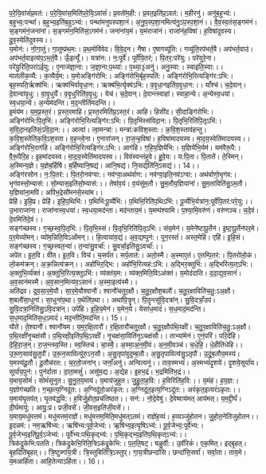 

  
प॒रे॒यि॒वांसं॑प्र॒वत॑:। प॒रे॒यि॒वांस॒मिति॑प॒रे॒यि॒ऽवांसं॑। प्र॒वतो॑म॒ही:। प्र॒वत॒इति॑प्र॒ऽवत॑:। म॒हीरनु॑। अनु॑ब॒हुभ्य॑:। ब॒हुभ्य॒:पन्थां॑। ब॒हुभ्य॒इति॑ब॒हुऽभ्य॑:। पन्था॑मनुपस्पशा॒नं। अ॒नु॒प॒स्प॒शा॒नमित्य॑नु॒ऽप॒स्प॒शा॒नं।। वै॒व॒स्व॒तंस॒ङ्गम॑नं। स॒ङ्गम॑नं॒जना॑नां। स॒ङ्गम॑न॒मिति॑सं॒ऽगम॑नं। जना॑नांय॒मं। य॒मंराजा॑नं। राजा॑नंह॒विषा॑। ह॒विषा॑दुवस्य। दु॒व॒स्येति॑दुवस्य।।  
य॒मोन॑:। नो॒गा॒तुं। गा॒तुम्प्र॑थ॒म:। प्र॒थ॒मोवि॑वेद। वि॒वे॒द॒न। नैषा। ए॒षागव्यू॑ति:। गव्यू॑ति॒रप॑भर्त॒वै। अप॑भर्त॒वाउ॑। अप॑भर्त॒वाइत्य॑प॒ऽभ॒र्त॒वै। ऊँ॒इत्यूँ॑।। यत्रा॑न:। न॒:पूर्वे॑। पूर्वे॑पि॒तर॑;। पि॒तर॒:परे॑यु:। परे॑युरे॒ना। परे॑यु॒रिति॒परा॑ऽईयु:। ए॒नाज॑ज्ञा॒ना:। ज॒ज्ञा॒ना:प॒थ्या॑:। प॒थ्या॒३॒॑अनु॑। अनु॒स्वा:। स्वाइति॒स्वा:।।  
मात॑लीक॒व्यै:। क॒व्यैर्य॒म:। य॒मोअङ्गि॑रोभि:। अङ्गि॑रोभि॒र्बृह॒स्पति॑:। अङ्गि॑रोभि॒रित्यङ्गि॑र:ऽभि:। बृह॒स्पति॒र्ऋक्व॑भि:। ऋक्व॑भिर्वावृधा॒न:। ऋक्ब॑भि॒र्त्यृक्व॑ऽभि:। व॒वृ॒धा॒नइति॑व॒वृ॒धा॒न:।। याँश्च॑। च॒दे॒वान्। दे॒वान्वा॑वृ॒धु:। वा॒वृ॒धुर्ये। व॒वृ॒धुरिति॑व॒वृ॒धु:। येच॑। च॒दे॒वान्। दे॒वान्त्स्वाहा॑। स्वाहा॒न्ये। अ॒न्येस्व॒धया॑। स्व॒धया॒न्ये। अ॒न्येम॑दन्ति। म॒द॒न्तीति॑मदन्ति।।  
इ॒मंय॑म। य॒म॒प्र॒स्त॒रं। प्र॒स्त॒रमाहि। प्र॒स्त॒रमिति॑प्र॒ऽस्त॒रं। आहि। हिसी॑द। सी॒दाङ्गि॑रोभि:। अङ्गि॑रोभि:पि॒तृभि॑:। अङ्गि॑रोभि॒रित्यङ्गि॑र:ऽभि:। पि॒तृभि॑स्संविदा॒न:। पि॒तृभि॒रिति॑पि॒तृऽभि॑:। सं॒वि॒दा॒नइति॑सं॒ऽवि॒दा॒न:।। आत्वा॑। त्वा॒मन्त्रा॑:। मन्त्रा॑:कविश॒स्ता:। क॒वि॒श॒स्ताव॑हन्तु। क॒वि॒श॒स्तेति॑क॒वि॒ऽश॒स्ता। व॒ह॒न्त्वे॒ना। ए॒नारा॑जन्। रा॒ज॒न्ह॒विषा॑। ह॒विषा॑मादयस्व। मा॒द॒य॒स्वेति॑मादयस्व।।  
अङ्गि॑रोभि॒राग॑हि। अङ्गि॑रोभि॒रित्यङ्गि॑र:ऽभि:। आग॑हि। ग॒हि॒य॒ज्ञिये॑भि:। य॒ज्ञिये॑भि॒र्यम॑। यम॑वैरू॒पै:। वै॒रू॒पैरि॒ह। इ॒हमा॑दयस्व। मा॒द॒य॒स्वेति॑मादयस्व।। विव॑स्वन्तंहुवे। हु॒वे॒य:। य:पि॒ता। पि॒ताते॑। ते॒स्मिन्। अ॒स्मिन्य॒ज्ञे। य॒ज्ञेब॒र्हिषि॑। ब॒र्हिष्यानि॒षद्य॑। आनि॒षद्य॑। नि॒सद्येति॑नि॒ऽसद्य॑।। 14।।  
अङ्गि॑रसोन। न॒:पि॒तर॑:। पि॒तरो॒नव॑ग्वा:। नव॑ग्वा॒अथ॑र्वाण:। नव॑ग्वा॒इति॒नव॑ऽग्वा:। अथ॑र्वाणो॒भृग॑व:। भृग॑वस्सो॒म्यास॑:। सो॒म्यास॒इति॑सो॒म्यास॑:।। तेषां॑व॒यं। व॒यंसु॑म॒तौ। सु॒म॒तौय॒ज्ञिया॑नां। सु॒म॒ताविति॑सु॒ऽम॒तौ। य॒ज्ञिया॑ना॒मपि॑। अपि॑भ॒द्रेसौ॑मनसे॒स्या॑म।।  
प्रेहि॑। इ॒हि॒प्र। प्रेहि॑। इ॒हि॒प॒थिभि॑:। प॒थिभि॑:पू॒र्व्येभि॑:। प॒थिभि॒रिति॑प॒थिऽभि॑:। पू॒र्व्येभि॒र्यत्रा॑न॒:पूर्वे॑पि॒तर॑:परे॒यु:।। उ॒भाराजा॑ना। राजा॑नास्व॒धया॑। स्व॒धया॒मद॑न्ता। मद॑न्ताय॒मं। य॒मम्प॑श्यामि। प॒श्या॒मि॒वरु॑णं। वरु॑णञ्च। च॒दे॒वं। दे॒वमिति॑दे॒वं।।  
सङ्ग॑च्छस्व। ग॒च्छ॒स्व॒पि॒तृभि॑:। पि॒तृभि॒स्सं। पि॒तृभि॒रिति॑पि॒तृऽभि॑:। संय॒मेन॑। य॒मेने॑ष्टापू॒र्तेन॑। इ॒ष्टा॒पू॒र्तेन॑पर॒मे। प॒र॒मेव्यो॑मन्। व्यो॑म॒न्निति॒विऽओ॑मन्।। हि॒त्वाया॑व॒द्यं। अ॒व॒द्यम्पुन॑:। पुन॒रस्तं॑। अस्त॒मेहि॑। एहि॑। इ॒हि॒सं। सङ्ग॑च्छस्व। ग॒च्छ॒स्वत॒न्वा॑। त॒न्वा॑सु॒वर्चा॑:। सु॒वर्चा॒इति॑सु॒ऽवर्चा॑:।।  
अपे॑त। इ॒त॒वि। वी॑त। इ॒त॒वि। विच॑। च॒सर्प॑त। सर्प॒तात॑:। अतो॒स्मै। अ॒स्माए॒तं। ए॒तम्पि॒तर॑:। पि॒तरो॑लो॒कं। लो॒कम॑क्रन्। अ॒क्र॒न्नित्य॑क्रन्।। अहो॑भिर॒द्भि:। अहो॑भि॒रित्यह॑:ऽभि:। अ॒द्भिर॒क्तुभि॑:। अ॒द्भिरित्य॒त्ऽभि:। अ॒क्तुभि॒र्व्य॑क्तं। अ॒क्तुभि॒रित्य॒क्तुऽभि॑:। व्य॑क्तंय॒म:। व्य॑क्त॒मिति॒विऽअ॑क्तं। य॒मोद॑दाति। द॒दा॒द्य॒व॒सानं॑। अ॒व॒सान॑मस्मै। अ॒व॒सान॒मित्य॑व॒ऽसानं॑। अ॒स्मा॒इत्य॑स्मै।।  
अति॑द्रव। द्र॒व॒सा॒र॒मे॒यौ। सा॒र॒मे॒यौश्वानौ॑। श्वानौ॑चतुर॒क्षौ। च॒तु॒र॒क्षौश॒बलौ॑। च॒तु॒र॒क्षाविति॑च॒तु॒:ऽअ॒क्षौ। श॒बलौ॑सा॒धुना॑। सा॒धुना॑प॒था। प॒थेति॑प॒था।। अथा॑पि॒त्रॄन्। पि॒तॄन्त्सु॑वि॒दत्रा॑न्। सु॒वि॒दत्राँ॒उप॑। सु॒वि॒दत्रा॒निति॑सु॒ऽवि॒दत्रा॑न्। उपे॑हि। इ॒हि॒य॒मेन॑। य॒मेन॒ये। येसा॑ध॒मादं॑। स॒ध॒मादं॒मद॑न्ति। स॒ध॒माद॒मिति॑स॒ध॒ऽमादं॑। मद॒न्तीति॒मद॑न्ति।। 15।।  
यौते॑। ते॒श्वानौ॑। श्वानौ॑यम। य॒म॒र॒क्षि॒तारौ॑। र॒क्षि॒तारौ॑चतुर॒क्षौ। च॒तु॒र॒क्षौप॑थि॒रक्षी॑। च॒तु॒र॒क्षाविति॑च॒तु॒:ऽअ॒क्षौ। प॒थि॒रक्षी॑नृ॒चक्ष॑सौ। प॒थि॒रक्षी॒इति॑प॒थि॒ऽरक्षी॑। नृ॒चक्ष॑सा॒विति॑नृ॒ऽचक्ष॑सौ।। ताभ्या॑मेनं। ए॒नं॒परि॑। परि॒दे॑हि। दे॒हि॒रा॒ज॒न्। रा॒ज॒न्त्स्व॒स्ति। स्व॒स्तिच॑। चा॒स्मै॒। अ॒स्मा॒अ॒न॒मी॒वं। अ॒न॒मी॒वञ्च॑। च॒धे॒हि॒। धे॒हीति॑धेहि।।  
उ॒रू॒ण॒साव॑सु॒तुपौ॑। उ॒रू॒न॒सावित्यु॑रु॒ऽन॒सौ। अ॒सु॒तृपा॑वुदुम्ब॒लौ। अ॒सु॒तृपावित्य॑सु॒ऽतृपौ॑। उ॒दुं॒ब॒लौय॒मस्य॑। य॒मस्य॑दू॒तौ। दू॒तौच॑रत:। च॒र॒तो॒जना॑न्। जनाँ॒अनु॑। अन्वित्यनु॑।। ताव॒स्मभ्यं॑। अ॒स्मभ्यं॑दृ॒शये॑। दृ॒शये॒सूर्या॑य। सूर्या॑य॒पुन॑:। पुन॑र्दाता। दा॒ता॒मसुं॑। असु॑म॒द्य। अ॒द्येह। इ॒हभ॒द्रं। भ॒द्रमिति॑भ॒द्रं।।  
य॒माय॒सोमं॑। सोमं॑सुनुत। सु॒नु॒त॒य॒माय॑। य॒माय॑जुहुत। जु॒हु॒ता॒ह॒वि:। ह॒विरिति॑ह॒वि:।। य॒मंह॑। ह॒य॒ज्ञ:। य॒ज्ञोग॑च्छति। ग॒च्छ॒त्य॒ग्निदू॑त:। अ॒ग्निदू॑तो॒अरं॑कृत:। अ॒ग्निदू॑त॒इत्य॒ग्निऽदू॑त:। अरं॑कृत॒इत्यरं॑ऽकृत:।।  
य॒माय॑घृ॒तव॑त्। घृ॒तव॑द्ध॒वि:। ह॒विर्जु॒होत॒प्रच॑तिष्ठत।। सन॑:। नो॒दे॒वेषु॑। दे॒वेष्वाय॑मत् आय॑मत्। य॒म॒द्दी॒र्घं। दी॒र्घमायु॑:। आयु॒:प्र। प्रजी॒वसे॑। जी॒वस॒इति॑जी॒वसे॑।।  
य॒माय॒मधु॑मत्तमं। मधु॑मत्तमं॒राज्ञे॑। मधु॑मत्तम॒मिति॒मधु॑मत्ऽतमं। राज्ञे॑ह॒व्यं। ह॒व्यञ्जु॑होतन। जु॒हो॒त॒नेति॑जुहोतन।। इ॒दन्नम॑:। नम॒ऋषि॑भ्य:। ऋषि॑भ्य:पूर्व॒जेभ्य॑:। ऋ॒षिभ्य॒इत्यृ॒षिऽभ्य॑:। पू॒र्व॒जेभ्य॒:पूर्वे॑भ्य:। पू॒र्व॒जेभ्य॒इति॑पू॒र्व॒ऽजेभ्य॑:। पूर्वे॑भ्य:पथि॒कृद्भ्य॑:। प॒थि॒कृद्भ्य॒इति॑प॒थि॒कृत्ऽभ्य॑:।।  
त्रिक॑द्रुकेभि:पतति। त्रिक॑द्रुकेभि॒रिति॒त्रिऽक॑द्रुकेभि:। प॒त॒ति॒षट्। षळु॒र्वी:। उ॒र्वीरेकं॑। एक॒मित्। इद्बृ॒हत्। बृ॒हदिति॑बृ॒हत्।। त्रि॒ष्टुब्गा॑य॒त्री। त्रि॒स्तुबिति॑त्रि॒ऽस्तुप्। गा॒य॒त्रीछन्दां॑सि। छन्दां॑सि॒सर्वा॑। सर्वा॒ता। ताय॒मे। य॒मआहि॑ता। आहि॒तेत्याऽहि॑ता।। 16।।  
